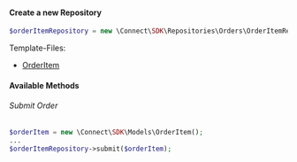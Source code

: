 #### Create a new Repository
```php
$orderItemRepository = new \Connect\SDK\Repositories\Orders\OrderItemRepository($client);
```

Template-Files:
- [OrderItem][OrderItem]

#### Available Methods

###### Submit Order

```php
$orderItem = new \Connect\SDK\Models\OrderItem();
...
$orderItemRepository->submit($orderItem);
```

[OrderItem]: ../Models/OrderItem.md

